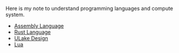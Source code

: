 Here is my note to understand programming languages and compute system.

* [Assembly Language](./assembly/Readme.md)
* [Rust Language](./rust/README.md)
* [ULake Design](./ulake/docs/introduction.md)
* [Lua](./lua/Readme.md)
